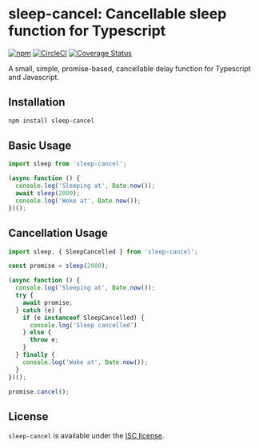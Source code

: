 # sleep-cancel: Cancellable sleep function for Typescript

[![npm](https://img.shields.io/npm/v/sleep-cancel)](https://www.npmjs.com/package/sleep-cancel)
[![CircleCI](https://img.shields.io/circleci/build/github/trevorr/sleep-cancel)](https://circleci.com/gh/trevorr/sleep-cancel)
[![Coverage Status](https://coveralls.io/repos/github/trevorr/sleep-cancel/badge.svg?branch=master)](https://coveralls.io/github/trevorr/sleep-cancel?branch=master)

A small, simple, promise-based, cancellable delay function for Typescript and Javascript.

## Installation

```sh
npm install sleep-cancel
```

## Basic Usage

```ts
import sleep from 'sleep-cancel';

(async function () {
  console.log('Sleeping at', Date.now());
  await sleep(2000);
  console.log('Woke at', Date.now());
})();
```

## Cancellation Usage

```ts
import sleep, { SleepCancelled } from 'sleep-cancel';

const promise = sleep(2000);

(async function () {
  console.log('Sleeping at', Date.now());
  try {
    await promise;
  } catch (e) {
    if (e instanceof SleepCancelled) {
      console.log('Sleep cancelled')
    } else {
      throw e;
    }
  } finally {
    console.log('Woke at', Date.now());
  }
})();

promise.cancel();
```

## License

`sleep-cancel` is available under the [ISC license](LICENSE).
